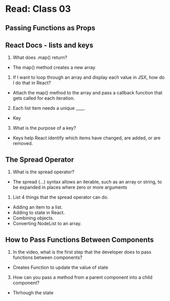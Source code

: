  # Read: Class 03 
 ## Passing Functions as Props
  
## React Docs - lists and keys

 1.  What does .map() return?
  - The map() method creates a new array 
 1. If I want to loop through an array and display each value in JSX, how do I do that in React?
 - Attach the map() method to the array and pass a callback function that gets called for each iteration.
 2. Each list item needs a unique ____.
  - Key
 3. What is the purpose of a key?
  - Keys help React identify which items have changed, are added, or are removed. 

## The Spread Operator

1. What is the spread operator?
-  The spread (...) syntax allows an iterable, such as an array or string, to be expanded in places where zero or more arguments
1. List 4 things that the spread operator can do.
- Adding an item to a list.
- Adding to state in React.
- Combining objects.
- Converting NodeList to an array.

## How to Pass Functions Between Components

1. In the video, what is the first step that the developer does to pass functions between components?
- Creates Function to update the value of state

3. How can you pass a method from a parent component into a child component?
- Thrhough the state

 
